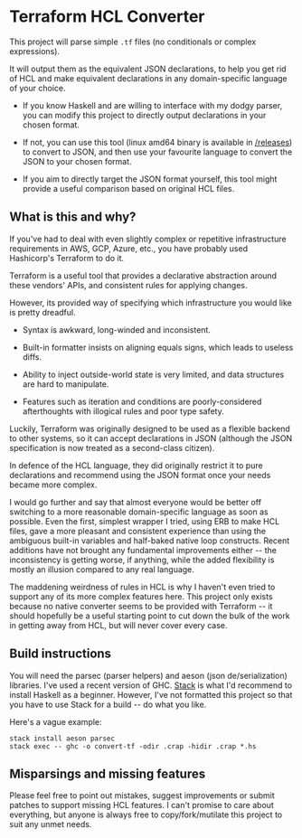 Terraform HCL Converter
=======================

This project will parse simple `.tf` files (no conditionals or complex expressions).

It will output them as the equivalent JSON declarations, to help you get rid of HCL and make equivalent declarations in any domain-specific language of your choice.

- If you know Haskell and are willing to interface with my dodgy parser, you can modify this project to directly output declarations in your chosen format.

- If not, you can use this tool (linux amd64 binary is available in [/releases](https://github.com/tsprlng/terraform-hcl-converter/releases)) to convert to JSON, and then use your favourite language to convert the JSON to your chosen format.

- If you aim to directly target the JSON format yourself, this tool might provide a useful comparison based on original HCL files.


What is this and why?
---------------------

If you've had to deal with even slightly complex or repetitive infrastructure requirements in AWS, GCP, Azure, etc., you have probably used Hashicorp's Terraform to do it.

Terraform is a useful tool that provides a declarative abstraction around these vendors' APIs, and consistent rules for applying changes.

However, its provided way of specifying which infrastructure you would like is pretty dreadful.

- Syntax is awkward, long-winded and inconsistent.

- Built-in formatter insists on aligning equals signs, which leads to useless diffs.

- Ability to inject outside-world state is very limited, and data structures are hard to manipulate.

- Features such as iteration and conditions are poorly-considered afterthoughts with illogical rules and poor type safety.

Luckily, Terraform was originally designed to be used as a flexible backend to other systems, so it can accept declarations in JSON (although the JSON specification is now treated as a second-class citizen).

In defence of the HCL language, they did originally restrict it to pure declarations and recommend using the JSON format once your needs became more complex.

I would go further and say that almost everyone would be better off switching to a more reasonable domain-specific language as soon as possible. Even the first, simplest wrapper I tried, using ERB to make HCL files, gave a more pleasant and consistent experience than using the ambiguous built-in variables and half-baked native loop constructs. Recent additions have not brought any fundamental improvements either -- the inconsistency is getting worse, if anything, while the added flexibility is mostly an illusion compared to any real language.

The maddening weirdness of rules in HCL is why I haven't even tried to support any of its more complex features here. This project only exists because no native converter seems to be provided with Terraform -- it should hopefully be a useful starting point to cut down the bulk of the work in getting away from HCL, but will never cover every case.


Build instructions
------------------

You will need the parsec (parser helpers) and aeson (json de/serialization) libraries. I've used a recent version of GHC. [Stack](https://haskellstack.org) is what I'd recommend to install Haskell as a beginner. However, I've not formatted this project so that you have to use Stack for a build -- do what you like.

Here's a vague example:

```
stack install aeson parsec
stack exec -- ghc -o convert-tf -odir .crap -hidir .crap *.hs
```


Misparsings and missing features
--------------------------------

Please feel free to point out mistakes, suggest improvements or submit patches to support missing HCL features. I can't promise to care about everything, but anyone is always free to copy/fork/mutilate this project to suit any unmet needs.
